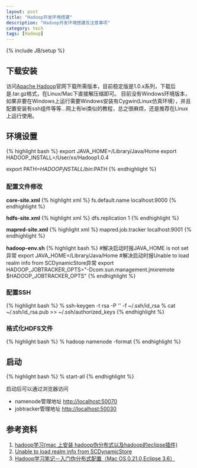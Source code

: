 ```yaml
---
layout: post
title: "Hadoop开发环境搭建"
description: "Hadoop开发环境搭建及注意事项"
category: tech
tags: [Hadoop]
---
```

{% include JB/setup %}

## 下载安装
访问[Apache Hadoop](http://hadoop.apache.org/releases.html#Download)官网下载所需版本，目前稳定版是1.0.x系列，下载后是.tar.gz格式，在Linux/Mac下直接解压缩即可。
目前没有Windows环境版本，如果非要在Windows上运行需要Windows安装有Cygwin(Linux仿真环境），并且配置安装有ssh组件等等…网上有lei类似的教程，总之很麻烦，还是推荐在Linux上运行使用。

## 环境设置
{% highlight bash %}
export JAVA_HOME=/Library/Java/Home
export HADOOP_INSTALL=/User/xx/Hadoop1.0.4

export PATH=$HADOOP_INSTALL/bin:$PATH
{% endhighlight %}

### 配置文件修改
**core-site.xml**
{% highlight xml %}
<configuration>
	<property>
		<name>fs.default.name</name>
		<value>localhost:9000</value>
	</property>
</configuration>
{% endhighlight %}

**hdfs-site.xml**
{% highlight xml %}
<configuration>
	<property>
		<name>dfs.replication</name>
		<value>1</value>
	</property>
</configuration>
{% endhighlight %}

**mapred-site.xml**
{% highlight xml %}
<configuration>
	<property>
		<name>mapred.job.tracker</name>
		<value>localhost:9001</value>
	</property>
</configuration>
{% endhighlight %}

**hadoop-env.sh**
{% highlight bash %}
#解决启动时报JAVA_HOME is not set异常
export JAVA_HOME=/Library/Java/Home
#解决启动时报Unable to load realm info from SCDynamicStore异常
export HADOOP_JOBTRACKER_OPTS="-Dcom.sun.management.jmxremote $HADOOP_JOBTRACKER_OPTS"
{% endhighlight %}

### 配置SSH
{% highlight bash %}
% ssh-keygen -t rsa -P '' -f ~/.ssh/id_rsa
% cat ~/.ssh/id_rsa.pub >> ~/.ssh/authorized_keys
{% endhighlight %}

### 格式化HDFS文件
{% highlight bash %}
% hadoop namenode -format
{% endhighlight %}

## 启动
{% highlight bash %}
% start-all
{% endhighlight %}

启动后可以通过浏览器访问

* namenode管理地址 [http://localhost:50070](http://localhost:50070)
* jobtracker管理地址 [http://localhost:50030](http://localhost:50030)


## 参考资料
1. [hadoop学习(mac 上安装 hadoop伪分布式以及hadoop的eclipse插件)](http://blog.csdn.net/duck_genuine/article/details/7703960)
2. [Unable to load realm info from SCDynamicStore](http://gauss-deng.iteye.com/blog/1370295)
3. [Hadoop学习笔记－入门伪分布式配置（Mac OS,0.21.0,Eclipse 3.6）](http://andy-ghg.iteye.com/blog/1165453)


